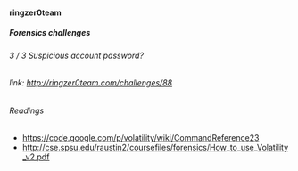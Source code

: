 #### ringzer0team
##### Forensics challenges
###### 3 / 3 Suspicious account password?
###### link: http://ringzer0team.com/challenges/88


###### Readings
* https://code.google.com/p/volatility/wiki/CommandReference23
* http://cse.spsu.edu/raustin2/coursefiles/forensics/How_to_use_Volatility_v2.pdf
